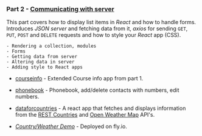 ### Part 2 - [Communicating with server](https://fullstackopen.com/en/part2)

This part covers how to display list items in _React_ and how to handle forms. Introduces _JSON server_ and fetching data from it, _axios_ for sending `GET`, `PUT`, `POST` and `DELETE` requests and how to style your _React_ app (CSS).
```
- Rendering a collection, modules
- Forms
- Getting data from server
- Altering data in server
- Adding style to React apps
```
- [courseinfo](/part2/courseInfo) - Extended Course info app from part 1.
- [phonebook](/part2/phonebook) - Phonebook, add/delete contacts with numbers, edit numbers.
- [dataforcountries](/part2/src) - A react app that fetches and displays information from the [REST Countries](https://restcountries.com) and [Open Weather Map](https://openweathermap.org/) API's.

- *[Country/Weather Demo](http://country.fly.dev/)* - Deployed on fly.io.

